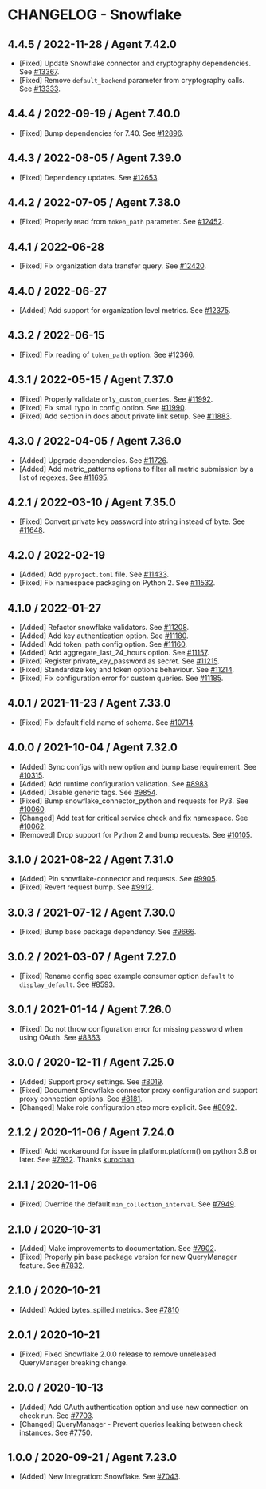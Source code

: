 # CHANGELOG - Snowflake

## 4.4.5 / 2022-11-28 / Agent 7.42.0

* [Fixed] Update Snowflake connector and cryptography dependencies. See [#13367](https://github.com/DataDog/integrations-core/pull/13367).
* [Fixed] Remove `default_backend` parameter from cryptography calls. See [#13333](https://github.com/DataDog/integrations-core/pull/13333).

## 4.4.4 / 2022-09-19 / Agent 7.40.0

* [Fixed] Bump dependencies for 7.40. See [#12896](https://github.com/DataDog/integrations-core/pull/12896).

## 4.4.3 / 2022-08-05 / Agent 7.39.0

* [Fixed] Dependency updates. See [#12653](https://github.com/DataDog/integrations-core/pull/12653).

## 4.4.2 / 2022-07-05 / Agent 7.38.0

* [Fixed] Properly read from `token_path` parameter. See [#12452](https://github.com/DataDog/integrations-core/pull/12452).

## 4.4.1 / 2022-06-28

* [Fixed] Fix organization data transfer query. See [#12420](https://github.com/DataDog/integrations-core/pull/12420).

## 4.4.0 / 2022-06-27

* [Added] Add support for organization level metrics. See [#12375](https://github.com/DataDog/integrations-core/pull/12375).

## 4.3.2 / 2022-06-15

* [Fixed] Fix reading of `token_path` option. See [#12366](https://github.com/DataDog/integrations-core/pull/12366).

## 4.3.1 / 2022-05-15 / Agent 7.37.0

* [Fixed] Properly validate `only_custom_queries`. See [#11992](https://github.com/DataDog/integrations-core/pull/11992).
* [Fixed] Fix small typo in config option. See [#11990](https://github.com/DataDog/integrations-core/pull/11990).
* [Fixed] Add section in docs about private link setup. See [#11883](https://github.com/DataDog/integrations-core/pull/11883).

## 4.3.0 / 2022-04-05 / Agent 7.36.0

* [Added] Upgrade dependencies. See [#11726](https://github.com/DataDog/integrations-core/pull/11726).
* [Added] Add metric_patterns options to filter all metric submission by a list of regexes. See [#11695](https://github.com/DataDog/integrations-core/pull/11695).

## 4.2.1 / 2022-03-10 / Agent 7.35.0

* [Fixed] Convert private key password into string instead of byte. See [#11648](https://github.com/DataDog/integrations-core/pull/11648).

## 4.2.0 / 2022-02-19

* [Added] Add `pyproject.toml` file. See [#11433](https://github.com/DataDog/integrations-core/pull/11433).
* [Fixed] Fix namespace packaging on Python 2. See [#11532](https://github.com/DataDog/integrations-core/pull/11532).

## 4.1.0 / 2022-01-27

* [Added] Refactor snowflake validators. See [#11208](https://github.com/DataDog/integrations-core/pull/11208).
* [Added] Add key authentication option. See [#11180](https://github.com/DataDog/integrations-core/pull/11180).
* [Added] Add token_path config option. See [#11160](https://github.com/DataDog/integrations-core/pull/11160).
* [Added] Add aggregate_last_24_hours option. See [#11157](https://github.com/DataDog/integrations-core/pull/11157).
* [Fixed] Register private_key_password as secret. See [#11215](https://github.com/DataDog/integrations-core/pull/11215).
* [Fixed] Standardize key and token options behaviour. See [#11214](https://github.com/DataDog/integrations-core/pull/11214).
* [Fixed] Fix configuration error for custom queries. See [#11185](https://github.com/DataDog/integrations-core/pull/11185).

## 4.0.1 / 2021-11-23 / Agent 7.33.0

* [Fixed] Fix default field name of schema. See [#10714](https://github.com/DataDog/integrations-core/pull/10714).

## 4.0.0 / 2021-10-04 / Agent 7.32.0

* [Added] Sync configs with new option and bump base requirement. See [#10315](https://github.com/DataDog/integrations-core/pull/10315).
* [Added] Add runtime configuration validation. See [#8983](https://github.com/DataDog/integrations-core/pull/8983).
* [Added] Disable generic tags. See [#9854](https://github.com/DataDog/integrations-core/pull/9854).
* [Fixed] Bump snowflake_connector_python and requests for Py3. See [#10060](https://github.com/DataDog/integrations-core/pull/10060).
* [Changed] Add test for critical service check and fix namespace. See [#10062](https://github.com/DataDog/integrations-core/pull/10062).
* [Removed] Drop support for Python 2 and bump requests. See [#10105](https://github.com/DataDog/integrations-core/pull/10105).

## 3.1.0 / 2021-08-22 / Agent 7.31.0

* [Added] Pin snowflake-connector and requests. See [#9905](https://github.com/DataDog/integrations-core/pull/9905).
* [Fixed] Revert request bump. See [#9912](https://github.com/DataDog/integrations-core/pull/9912).

## 3.0.3 / 2021-07-12 / Agent 7.30.0

* [Fixed] Bump base package dependency. See [#9666](https://github.com/DataDog/integrations-core/pull/9666).

## 3.0.2 / 2021-03-07 / Agent 7.27.0

* [Fixed] Rename config spec example consumer option `default` to `display_default`. See [#8593](https://github.com/DataDog/integrations-core/pull/8593).

## 3.0.1 / 2021-01-14 / Agent 7.26.0

* [Fixed] Do not throw configuration error for missing password when using OAuth. See [#8363](https://github.com/DataDog/integrations-core/pull/8363).

## 3.0.0 / 2020-12-11 / Agent 7.25.0

* [Added] Support proxy settings. See [#8019](https://github.com/DataDog/integrations-core/pull/8019).
* [Fixed] Document Snowflake connector proxy configuration and support proxy connection options. See [#8181](https://github.com/DataDog/integrations-core/pull/8181).
* [Changed] Make role configuration step more explicit. See [#8092](https://github.com/DataDog/integrations-core/pull/8092).

## 2.1.2 / 2020-11-06 / Agent 7.24.0

* [Fixed] Add workaround for issue in platform.platform() on python 3.8 or later. See [#7932](https://github.com/DataDog/integrations-core/pull/7932). Thanks [kurochan](https://github.com/kurochan).

## 2.1.1 / 2020-11-06

* [Fixed] Override the default `min_collection_interval`. See [#7949](https://github.com/DataDog/integrations-core/pull/7949).

## 2.1.0 / 2020-10-31

* [Added] Make improvements to documentation. See [#7902](https://github.com/DataDog/integrations-core/pull/7902).
* [Fixed] Properly pin base package version for new QueryManager feature. See [#7832](https://github.com/DataDog/integrations-core/pull/7832).

## 2.1.0 / 2020-10-21

* [Added] Added bytes_spilled metrics. See [#7810](https://github.com/DataDog/integrations-core/pull/7810)

## 2.0.1 / 2020-10-21

* [Fixed] Fixed Snowflake 2.0.0 release to remove unreleased QueryManager breaking change.

## 2.0.0 / 2020-10-13

* [Added] Add OAuth authentication option and use new connection on check run. See [#7703](https://github.com/DataDog/integrations-core/pull/7703).
* [Changed] QueryManager - Prevent queries leaking between check instances. See [#7750](https://github.com/DataDog/integrations-core/pull/7750).

## 1.0.0 / 2020-09-21 / Agent 7.23.0

* [Added] New Integration: Snowflake. See [#7043](https://github.com/DataDog/integrations-core/pull/7043).
